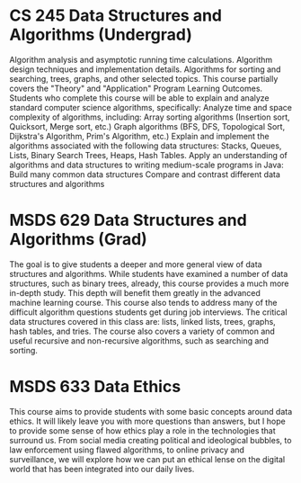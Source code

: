 # CS 245 Data Structures and Algorithms (Undergrad)
Algorithm analysis and asymptotic running time calculations. Algorithm design techniques and implementation details. Algorithms for sorting and searching, trees, graphs, and other selected topics. This course partially covers the "Theory" and "Application" Program Learning Outcomes. Students who complete this course will be able to explain and analyze standard computer science algorithms, specifically:
Analyze time and space complexity of algorithms, including:
Array sorting algorithms (Insertion sort, Quicksort, Merge sort, etc.)
Graph algorithms (BFS, DFS, Topological Sort, Dijkstra's Algorithm, Prim's Algorithm, etc.)
Explain and implement the algorithms associated with the following data structures:
Stacks, Queues, Lists,
Binary Search Trees,
Heaps,
Hash Tables.
Apply an understanding of algorithms and data structures to writing medium-scale programs in Java:
Build many common data structures
Compare and contrast different data structures and algorithms
# MSDS 629 Data Structures and Algorithms (Grad)
The goal is to give students a deeper and more general view of data structures and algorithms. While students have examined a number of data structures, such as binary trees, already, this course provides a much more in-depth study. This depth will benefit them greatly in the advanced machine learning course. This course also tends to address many of the difficult algorithm questions students get during job interviews. The critical data structures covered in this class are: lists, linked lists, trees, graphs, hash tables, and tries. The course also covers a variety of common and useful recursive and non-recursive algorithms, such as searching and sorting.
# MSDS 633 Data Ethics
This course aims to provide students with some basic concepts around data ethics. It will likely leave you with more questions than answers, but I hope to provide some sense of how ethics play a role in the technologies that surround us. From social media creating political and ideological bubbles, to law enforcement using flawed algorithms, to online privacy and surveillance, we will explore how we can put an ethical lense on the digital world that has been integrated into our daily lives.
#
